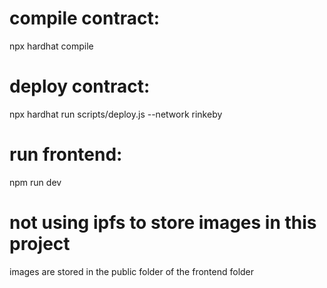 # compile contract:
npx hardhat compile 

# deploy contract:
npx hardhat run scripts/deploy.js --network rinkeby

# run frontend:
npm run dev

# not using ipfs to store images in this project
images are stored in the public folder of the frontend folder

